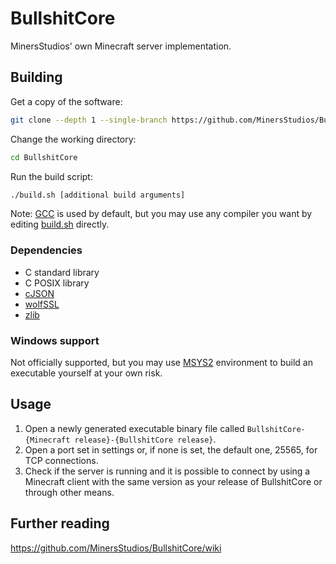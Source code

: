 # BullshitCore

MinersStudios' own Minecraft server implementation.

## Building

Get a copy of the software:

```sh
git clone --depth 1 --single-branch https://github.com/MinersStudios/BullshitCore.git
```

Change the working directory:

```sh
cd BullshitCore
```

Run the build script:

```sh
./build.sh [additional build arguments]
```

Note: [GCC](https://gcc.gnu.org) is used by default, but you may use any compiler you want by editing [build.sh](build.sh) directly.

### Dependencies

- C standard library
- C POSIX library
- [cJSON](https://github.com/DaveGamble/cJSON)
- [wolfSSL](https://www.wolfssl.com)
- [zlib](https://www.zlib.net)

### Windows support

Not officially supported, but you may use [MSYS2](https://www.msys2.org)
environment to build an executable yourself at your own risk.

## Usage

1. Open a newly generated executable binary file called `BullshitCore-{Minecraft release}-{BullshitCore release}`.
2. Open a port set in settings or, if none is set, the default one, 25565, for TCP connections.
3. Check if the server is running and it is possible to connect by using a Minecraft client with the same version as your release of BullshitCore or through other means.

## Further reading

https://github.com/MinersStudios/BullshitCore/wiki
